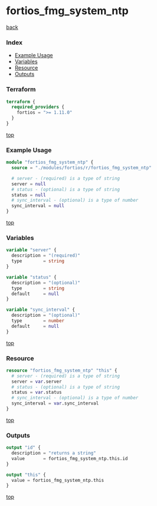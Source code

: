 # fortios_fmg_system_ntp

[back](../fortios.md)

### Index

- [Example Usage](#example-usage)
- [Variables](#variables)
- [Resource](#resource)
- [Outputs](#outputs)

### Terraform

```terraform
terraform {
  required_providers {
    fortios = ">= 1.11.0"
  }
}
```

[top](#index)

### Example Usage

```terraform
module "fortios_fmg_system_ntp" {
  source = "./modules/fortios/r/fortios_fmg_system_ntp"

  # server - (required) is a type of string
  server = null
  # status - (optional) is a type of string
  status = null
  # sync_interval - (optional) is a type of number
  sync_interval = null
}
```

[top](#index)

### Variables

```terraform
variable "server" {
  description = "(required)"
  type        = string
}

variable "status" {
  description = "(optional)"
  type        = string
  default     = null
}

variable "sync_interval" {
  description = "(optional)"
  type        = number
  default     = null
}
```

[top](#index)

### Resource

```terraform
resource "fortios_fmg_system_ntp" "this" {
  # server - (required) is a type of string
  server = var.server
  # status - (optional) is a type of string
  status = var.status
  # sync_interval - (optional) is a type of number
  sync_interval = var.sync_interval
}
```

[top](#index)

### Outputs

```terraform
output "id" {
  description = "returns a string"
  value       = fortios_fmg_system_ntp.this.id
}

output "this" {
  value = fortios_fmg_system_ntp.this
}
```

[top](#index)